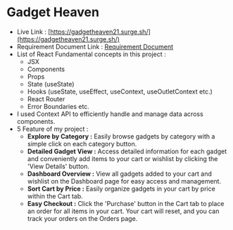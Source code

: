 # Gadget Heaven 

- Live Link : [https://gadgetheaven21.surge.sh/](https://gadgetheaven21.surge.sh/)
- Requirement Document Link : [Requirement Document](https://orange-edin-84.tiiny.site/)
- List of React Fundamental concepts in this project : 
    - JSX
    - Components
    - Props
    - State (useState)
    - Hooks (useState,  useEffect, useContext, useOutletContext etc.)
    - React Router
    - Error Boundaries etc.
- I used Context API to efficiently handle and manage data across components.
- 5 Feature of my project :
    - **Explore by Category :** Easily browse gadgets by category with a simple click on each category button.
    - **Detailed Gadget View :** Access detailed information for each gadget and conveniently add items to your cart or wishlist by clicking the 'View Details' button.
    - **Dashboard Overview :** View all gadgets added to your cart and wishlist on the Dashboard page for easy access and management.
    - **Sort Cart by Price :** Easily organize gadgets in your cart by price within the Cart tab.
    - **Easy Checkout :** Click the 'Purchase' button in the Cart tab to place an order for all items in your cart. Your cart will reset, and you can track your orders on the Orders page.
  
